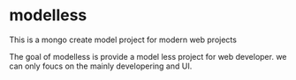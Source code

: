 # modelless
This is a mongo create model project for modern web projects

The goal of modelless is provide a model less project for web developer. we can only foucs on the mainly developering and UI.
